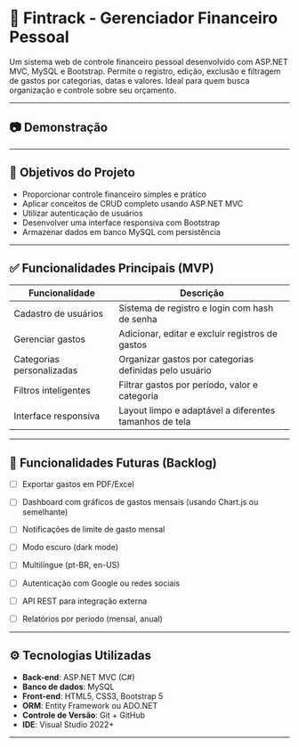 # 💼 Fintrack - Gerenciador Financeiro Pessoal
Um sistema web de controle financeiro pessoal desenvolvido com ASP.NET MVC, MySQL e Bootstrap. Permite o registro, edição, exclusão e filtragem de gastos por categorias, datas e valores. Ideal para quem busca organização e controle sobre seu orçamento.

---

## 📷 Demonstração



---

## 🎯 Objetivos do Projeto

- Proporcionar controle financeiro simples e prático
- Aplicar conceitos de CRUD completo usando ASP.NET MVC
- Utilizar autenticação de usuários
- Desenvolver uma interface responsiva com Bootstrap
- Armazenar dados em banco MySQL com persistência

---

## ✅ Funcionalidades Principais (MVP)

| Funcionalidade | Descrição |
|----------------|-----------|
| Cadastro de usuários | Sistema de registro e login com hash de senha |
| Gerenciar gastos | Adicionar, editar e excluir registros de gastos |
| Categorias personalizadas | Organizar gastos por categorias definidas pelo usuário |
| Filtros inteligentes | Filtrar gastos por período, valor e categoria |
| Interface responsiva | Layout limpo e adaptável a diferentes tamanhos de tela |

---

## 🧪 Funcionalidades Futuras (Backlog)

- [ ] Exportar gastos em PDF/Excel
- [ ] Dashboard com gráficos de gastos mensais (usando Chart.js ou semelhante)
- [ ] Notificações de limite de gasto mensal
- [ ] Modo escuro (dark mode)
- [ ] Multilíngue (pt-BR, en-US)
- [ ] Autenticação com Google ou redes sociais
- [ ] API REST para integração externa
- [ ] Relatórios por período (mensal, anual)


---

## ⚙️ Tecnologias Utilizadas

- **Back-end**: ASP.NET MVC (C#)
- **Banco de dados**: MySQL
- **Front-end**: HTML5, CSS3, Bootstrap 5
- **ORM**: Entity Framework ou ADO.NET
- **Controle de Versão**: Git + GitHub
- **IDE**: Visual Studio 2022+

---

